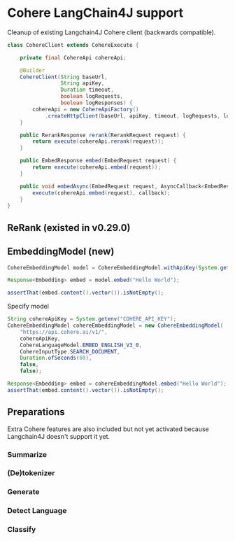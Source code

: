 # Cohere LangChain4J support

Cleanup of existing Langchain4J Cohere client (backwards compatible).

```java
class CohereClient extends CohereExecute {

    private final CohereApi cohereApi;

    @Builder
    CohereClient(String baseUrl,
                 String apiKey,
                 Duration timeout,
                 boolean logRequests,
                 boolean logResponses) {
        cohereApi = new CohereApiFactory()
            .createHttpClient(baseUrl, apiKey, timeout, logRequests, logResponses).build();
    }

    public RerankResponse rerank(RerankRequest request) {
        return execute(cohereApi.rerank(request));
    }

    public EmbedResponse embed(EmbedRequest request) {
        return execute(cohereApi.embed(request));
    }

    public void embedAsync(EmbedRequest request, AsyncCallback<EmbedResponse> callback) {
        execute(cohereApi.embed(request), callback);
    }
}
```

## ReRank (existed in v0.29.0)

## EmbeddingModel (new)

```java
CohereEmbeddingModel model = CohereEmbeddingModel.withApiKey(System.getenv("COHERE_API_KEY"));

Response<Embedding> embed = model.embed("Hello World");

assertThat(embed.content().vector()).isNotEmpty();
```

Specify model

```Java
String cohereApiKey = System.getenv("COHERE_API_KEY");
CohereEmbeddingModel cohereEmbeddingModel = new CohereEmbeddingModel(
    "https://api.cohere.ai/v1/",
    cohereApiKey,
    CohereLanguageModel.EMBED_ENGLISH_V3_0,
    CohereInputType.SEARCH_DOCUMENT,
    Duration.ofSeconds(60),
    false,
    false);

Response<Embedding> embed = cohereEmbeddingModel.embed("Hello World");
assertThat(embed.content().vector()).isNotEmpty();
```

## Preparations
Extra Cohere features are also included but not yet activated because Langchain4J doesn't support it yet.

### Summarize

### (De)tokenizer

### Generate

### Detect Language

### Classify

